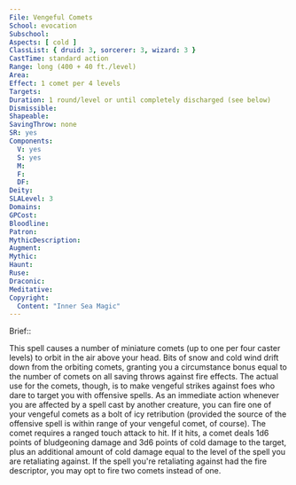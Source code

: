 ```yaml
---
File: Vengeful Comets
School: evocation
Subschool: 
Aspects: [ cold ]
ClassList: { druid: 3, sorcerer: 3, wizard: 3 }
CastTime: standard action
Range: long (400 + 40 ft./level)
Area: 
Effect: 1 comet per 4 levels
Targets: 
Duration: 1 round/level or until completely discharged (see below)
Dismissible: 
Shapeable: 
SavingThrow: none
SR: yes
Components:
  V: yes
  S: yes
  M: 
  F: 
  DF: 
Deity: 
SLALevel: 3
Domains: 
GPCost: 
Bloodline: 
Patron: 
MythicDescription: 
Augment: 
Mythic: 
Haunt: 
Ruse: 
Draconic: 
Meditative: 
Copyright:
  Content: "Inner Sea Magic"
---
```

Brief:: 

This spell causes a number of miniature comets (up to one per four caster levels) to orbit in the air above your head. Bits of snow and cold wind drift down from the orbiting comets, granting you a circumstance bonus equal to the number of comets on all saving throws against fire effects.  The actual use for the comets, though, is to make vengeful strikes against foes who dare to target you with offensive spells. As an immediate action whenever you are affected by a spell cast by another creature, you can fire one of your vengeful comets as a bolt of icy retribution (provided the source of the offensive spell is within range of your vengeful comet, of course). The comet requires a ranged touch attack to hit. If it hits, a comet deals 1d6 points of bludgeoning damage and 3d6 points of cold damage to the target, plus an additional amount of cold damage equal to the level of the spell you are retaliating against. If the spell you're retaliating against had the fire descriptor, you may opt to fire two comets instead of one.
